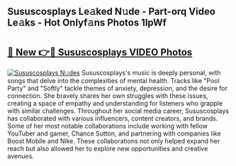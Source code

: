 ## Sususcosplays Le𝚊ked N𝚞de - Part-orq Video Le𝚊ks - Hot Onlyf𝚊ns Photos 1lpWf

# <h2><a href="http://ab56801.deff.icu/?id=Sususcosplays">🔗 New 👉🔴 Sususcosplays VIDEO Photos</a></h2>

[![Sususcosplays N𝚞des](https://i.imgur.com/rIISA9y.gif)](http://ab56801.deff.icu/?id=Sususcosplays)
Sususcosplays's music is deeply personal, with songs that delve into the complexities of mental health. Tracks like "Pool Party" and "Softly" tackle themes of anxiety, depression, and the desire for connection. She bravely shares her own struggles with these issues, creating a space of empathy and understanding for listeners who grapple with similar challenges. Throughout her social media career, Sususcosplays has collaborated with various influencers, content creators, and brands. Some of her most notable collaborations include working with fellow YouTuber and gamer, Chance Sutton, and partnering with companies like Boost Mobile and Nike. These collaborations not only helped expand her reach but also allowed her to explore new opportunities and creative avenues.
